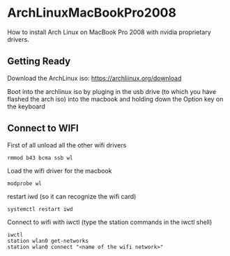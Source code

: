 # ArchLinuxMacBookPro2008
How to install Arch Linux on MacBook Pro 2008 with nvidia proprietary drivers.

## Getting Ready

Download the ArchLinux iso: https://archliinux.org/download

Boot into the archlinux iso by pluging in the usb drive (to which you have flashed the arch iso) into the macbook and holding down the Option key on the keyboard

## Connect to WIFI

First of all unload all the other wifi drivers

```
rmmod b43 bcma ssb wl
```

Load the wifi driver for the macbook

```
modprobe wl
```

restart iwd (so it can recognize the wifi card)

```
systemctl restart iwd
```

Connect to wifi with iwctl (type the station commands in the iwctl shell)

```
iwctl
station wlan0 get-networks
station wlan0 connect "<name of the wifi network>"
```


